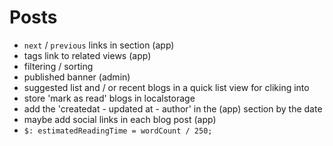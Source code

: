 # Posts

- `next` / `previous` links in section (app)
- tags link to related views (app)
- filtering / sorting
- published banner (admin)
- suggested list and / or recent blogs in a quick list view for cliking into
- store 'mark as read' blogs in localstorage
- add the 'createdat - updated at - author' in the (app) section by the date
- maybe add social links in each blog post (app)
- `$: estimatedReadingTime = wordCount / 250;`
